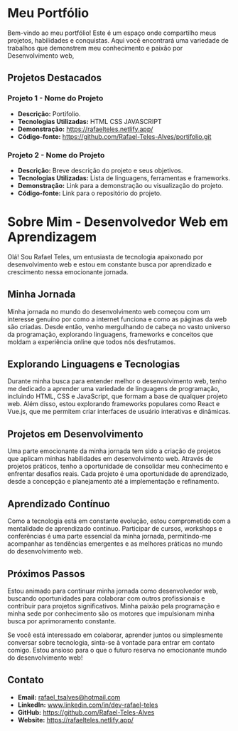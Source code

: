 # Meu Portfólio

Bem-vindo ao meu portfólio! Este é um espaço onde compartilho meus projetos, habilidades e conquistas. Aqui você encontrará uma variedade de trabalhos que demonstrem meu conhecimento e paixão por Desenvolvimento web,

## Projetos Destacados

### Projeto 1 - Nome do Projeto

- **Descrição:** Portifolio.
- **Tecnologias Utilizadas:** HTML CSS JAVASCRIPT
- **Demonstração:** https://rafaelteles.netlify.app/
- **Código-fonte:** https://github.com/Rafael-Teles-Alves/portifolio.git

### Projeto 2 - Nome do Projeto

- **Descrição:** Breve descrição do projeto e seus objetivos.
- **Tecnologias Utilizadas:** Lista de linguagens, ferramentas e frameworks.
- **Demonstração:** Link para a demonstração ou visualização do projeto.
- **Código-fonte:** Link para o repositório do projeto.

# Sobre Mim - Desenvolvedor Web em Aprendizagem

Olá! Sou Rafael Teles, um entusiasta de tecnologia apaixonado por desenvolvimento web e estou em constante busca por aprendizado e crescimento nessa emocionante jornada.

## Minha Jornada

Minha jornada no mundo do desenvolvimento web começou com um interesse genuíno por como a internet funciona e como as páginas da web são criadas. Desde então, venho mergulhando de cabeça no vasto universo da programação, explorando linguagens, frameworks e conceitos que moldam a experiência online que todos nós desfrutamos.

## Explorando Linguagens e Tecnologias

Durante minha busca para entender melhor o desenvolvimento web, tenho me dedicado a aprender uma variedade de linguagens de programação, incluindo HTML, CSS e JavaScript, que formam a base de qualquer projeto web. Além disso, estou explorando frameworks populares como React e Vue.js, que me permitem criar interfaces de usuário interativas e dinâmicas.

## Projetos em Desenvolvimento

Uma parte emocionante da minha jornada tem sido a criação de projetos que aplicam minhas habilidades em desenvolvimento web. Através de projetos práticos, tenho a oportunidade de consolidar meu conhecimento e enfrentar desafios reais. Cada projeto é uma oportunidade de aprendizado, desde a concepção e planejamento até a implementação e refinamento.

## Aprendizado Contínuo

Como a tecnologia está em constante evolução, estou comprometido com a mentalidade de aprendizado contínuo. Participar de cursos, workshops e conferências é uma parte essencial da minha jornada, permitindo-me acompanhar as tendências emergentes e as melhores práticas no mundo do desenvolvimento web.

## Próximos Passos

Estou animado para continuar minha jornada como desenvolvedor web, buscando oportunidades para colaborar com outros profissionais e contribuir para projetos significativos. Minha paixão pela programação e minha sede por conhecimento são os motores que impulsionam minha busca por aprimoramento constante.

Se você está interessado em colaborar, aprender juntos ou simplesmente conversar sobre tecnologia, sinta-se à vontade para entrar em contato comigo. Estou ansioso para o que o futuro reserva no emocionante mundo do desenvolvimento web!


## Contato

- **Email:** rafael_tsalves@hotmail.com
- **LinkedIn:** www.linkedin.com/in/dev-rafael-teles
- **GitHub:** https://github.com/Rafael-Teles-Alves
- **Website:** https://rafaelteles.netlify.app/
